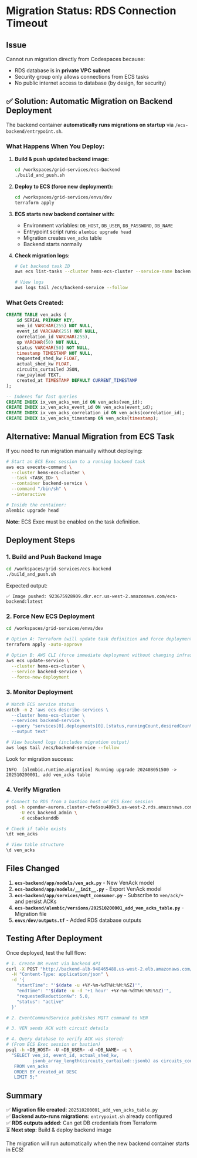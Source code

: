 # Migration Status: RDS Connection Timeout

## Issue
Cannot run migration directly from Codespaces because:
- RDS database is in **private VPC subnet**
- Security group only allows connections from ECS tasks
- No public internet access to database (by design, for security)

## ✅ Solution: Automatic Migration on Backend Deployment

The backend container **automatically runs migrations on startup** via `/ecs-backend/entrypoint.sh`.

### What Happens When You Deploy:

1. **Build & push updated backend image:**
   ```bash
   cd /workspaces/grid-services/ecs-backend
   ./build_and_push.sh
   ```

2. **Deploy to ECS (force new deployment):**
   ```bash
   cd /workspaces/grid-services/envs/dev
   terraform apply
   ```

3. **ECS starts new backend container with:**
   - Environment variables: `DB_HOST`, `DB_USER`, `DB_PASSWORD`, `DB_NAME`
   - Entrypoint script runs: `alembic upgrade head`
   - Migration creates `ven_acks` table
   - Backend starts normally

4. **Check migration logs:**
   ```bash
   # Get backend task ID
   aws ecs list-tasks --cluster hems-ecs-cluster --service-name backend-service
   
   # View logs
   aws logs tail /ecs/backend-service --follow
   ```

### What Gets Created:

```sql
CREATE TABLE ven_acks (
    id SERIAL PRIMARY KEY,
    ven_id VARCHAR(255) NOT NULL,
    event_id VARCHAR(255) NOT NULL,
    correlation_id VARCHAR(255),
    op VARCHAR(50) NOT NULL,
    status VARCHAR(50) NOT NULL,
    timestamp TIMESTAMP NOT NULL,
    requested_shed_kw FLOAT,
    actual_shed_kw FLOAT,
    circuits_curtailed JSON,
    raw_payload TEXT,
    created_at TIMESTAMP DEFAULT CURRENT_TIMESTAMP
);

-- Indexes for fast queries
CREATE INDEX ix_ven_acks_ven_id ON ven_acks(ven_id);
CREATE INDEX ix_ven_acks_event_id ON ven_acks(event_id);
CREATE INDEX ix_ven_acks_correlation_id ON ven_acks(correlation_id);
CREATE INDEX ix_ven_acks_timestamp ON ven_acks(timestamp);
```

## Alternative: Manual Migration from ECS Task

If you need to run migration manually without deploying:

```bash
# Start an ECS Exec session to a running backend task
aws ecs execute-command \
  --cluster hems-ecs-cluster \
  --task <TASK_ID> \
  --container backend-service \
  --command "/bin/sh" \
  --interactive

# Inside the container:
alembic upgrade head
```

**Note:** ECS Exec must be enabled on the task definition.

## Deployment Steps

### 1. Build and Push Backend Image

```bash
cd /workspaces/grid-services/ecs-backend
./build_and_push.sh
```

Expected output:
```
✅ Image pushed: 923675928909.dkr.ecr.us-west-2.amazonaws.com/ecs-backend:latest
```

### 2. Force New ECS Deployment

```bash
cd /workspaces/grid-services/envs/dev

# Option A: Terraform (will update task definition and force deployment)
terraform apply -auto-approve

# Option B: AWS CLI (force immediate deployment without changing infrastructure)
aws ecs update-service \
  --cluster hems-ecs-cluster \
  --service backend-service \
  --force-new-deployment
```

### 3. Monitor Deployment

```bash
# Watch ECS service status
watch -n 2 'aws ecs describe-services \
  --cluster hems-ecs-cluster \
  --services backend-service \
  --query "services[0].deployments[0].[status,runningCount,desiredCount]" \
  --output text'

# View backend logs (includes migration output)
aws logs tail /ecs/backend-service --follow
```

Look for migration success:
```
INFO  [alembic.runtime.migration] Running upgrade 202408051500 -> 202510200001, add ven_acks table
```

### 4. Verify Migration

```bash
# Connect to RDS from a bastion host or ECS Exec session
psql -h opendar-aurora.cluster-cfe6sou489x3.us-west-2.rds.amazonaws.com \
     -U ecs_backend_admin \
     -d ecsbackenddb

# Check if table exists
\dt ven_acks

# View table structure
\d ven_acks
```

## Files Changed

1. **`ecs-backend/app/models/ven_ack.py`** - New VenAck model
2. **`ecs-backend/app/models/__init__.py`** - Export VenAck model
3. **`ecs-backend/app/services/mqtt_consumer.py`** - Subscribe to `ven/ack/+` and persist ACKs
4. **`ecs-backend/alembic/versions/202510200001_add_ven_acks_table.py`** - Migration file
5. **`envs/dev/outputs.tf`** - Added RDS database outputs

## Testing After Deployment

Once deployed, test the full flow:

```bash
# 1. Create DR event via backend API
curl -X POST "http://backend-alb-948465488.us-west-2.elb.amazonaws.com/api/events/" \
  -H "Content-Type: application/json" \
  -d '{
    "startTime": "'$(date -u +%Y-%m-%dT%H:%M:%SZ)'",
    "endTime": "'$(date -u -d '+1 hour' +%Y-%m-%dT%H:%M:%SZ)'",
    "requestedReductionKw": 5.0,
    "status": "active"
  }'

# 2. EventCommandService publishes MQTT command to VEN

# 3. VEN sends ACK with circuit details

# 4. Query database to verify ACK was stored:
# (From ECS Exec session or bastion)
psql -h <DB_HOST> -U <DB_USER> -d <DB_NAME> -c \
  "SELECT ven_id, event_id, actual_shed_kw, 
          jsonb_array_length(circuits_curtailed::jsonb) as circuits_count 
   FROM ven_acks 
   ORDER BY created_at DESC 
   LIMIT 5;"
```

## Summary

✅ **Migration file created**: `202510200001_add_ven_acks_table.py`  
✅ **Backend auto-runs migrations**: `entrypoint.sh` already configured  
✅ **RDS outputs added**: Can get DB credentials from Terraform  
⏳ **Next step**: Build & deploy backend image  

The migration will run automatically when the new backend container starts in ECS!

